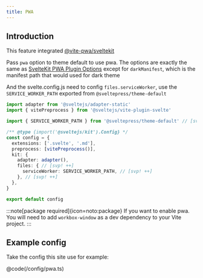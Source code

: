```yaml
---
title: PWA
---
```


## Introduction

This feature integrated [@vite-pwa/sveltekit](https://vite-pwa-org.netlify.app/frameworks/sveltekit.html#sveltekit-pwa-plugin)

Pass `pwa` option to theme default to use pwa. The options are exactly the same as [SvelteKit PWA Plugin Options](https://vite-pwa-org.netlify.app/frameworks/sveltekit.html#sveltekit-pwa-plugin-options) except for `darkManifest`, which is the manifest path that would used for dark theme

And the svelte.config.js need to config `files.serviceWorker`, use the `SERVICE_WORKER_PATH` exported from `@sveltepress/theme-default`

```ts title="svelte.config.js"
import adapter from '@sveltejs/adapter-static'
import { vitePreprocess } from '@sveltejs/vite-plugin-svelte'

import { SERVICE_WORKER_PATH } from '@sveltepress/theme-default' // [svp! ++]

/** @type {import('@sveltejs/kit').Config} */
const config = {
  extensions: ['.svelte', '.md'],
  preprocess: [vitePreprocess()],
  kit: {
    adapter: adapter(),
    files: { // [svp! ++]
      serviceWorker: SERVICE_WORKER_PATH, // [svp! ++]
    }, // [svp! ++]
  },
}

export default config
```

:::note[package required]{icon=noto:package}
If you want to enable pwa.
You will need to add `workbox-window` as a dev dependency to your Vite project.
:::

## Example config

Take the config this site use for example:

@code(/config/pwa.ts)
